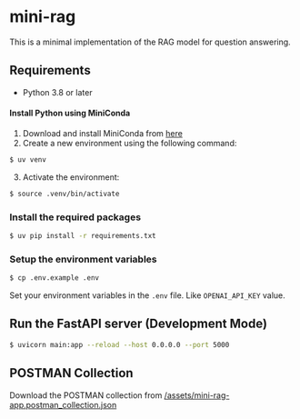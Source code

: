 # mini-rag

This is a minimal implementation of the RAG model for question answering.

## Requirements

- Python 3.8 or later

#### Install Python using MiniConda

1) Download and install MiniConda from [here](https://docs.anaconda.com/free/miniconda/#quick-command-line-install)
2) Create a new environment using the following command:
```bash
$ uv venv 
```
3) Activate the environment:
```bash
$ source .venv/bin/activate 
```

### Install the required packages

```bash
$ uv pip install -r requirements.txt
```

### Setup the environment variables

```bash
$ cp .env.example .env
```

Set your environment variables in the `.env` file. Like `OPENAI_API_KEY` value.

## Run the FastAPI server (Development Mode)
```bash
$ uvicorn main:app --reload --host 0.0.0.0 --port 5000
```

## POSTMAN Collection
Download the POSTMAN collection from [/assets/mini-rag-app.postman_collection.json](/assets/mini-rag-app.postman_collection.json)
